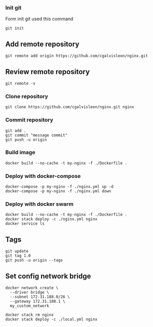 ### Init git

Form init git used this command

```
git init
```

## Add remote repository

```
git remote add origin https://github.com/cgalvisleon/nginx.git
```

## Review remote repository

```
git remote -v
```

### Clone repository

```
git clone https://github.com/cgalvisleon/nginx.git nginx
```

### Commit repository

```
git add .
git commit "message commit"
git push -u origin
```

### Build image

```
docker build --no-cache -t my-nginx -f ./Dockerfile .
```

### Deploy with docker-compose

```
docker-compose -p my-nginx -f ./nginx.yml up -d
docker-compose -p my-nginx -f ./nginx.yml down
```

### Deploy with docker swarm

```
docker build --no-cache -t my-nginx -f ./Dockerfile .
docker stack deploy -c ./nginx.yml nginx
docker service ls
```

## Tags

```
git update
git tag 1.0
git push -u origin --tags
```

## Set config network bridge

```
docker network create \
  --driver bridge \
  --subnet 172.31.188.0/26 \
  --gateway 172.31.188.1 \
  my_custom_network

docker stack rm nginx
docker stack deploy -c ./local.yml nginx
```

